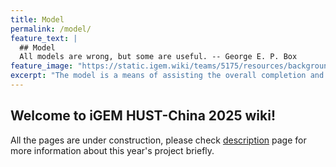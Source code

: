 ```yaml
---
title: Model
permalink: /model/
feature_text: |
  ## Model
  All models are wrong, but some are useful. -- George E. P. Box
feature_image: "https://static.igem.wiki/teams/5175/resources/background/bg-model.jpg"
excerpt: "The model is a means of assisting the overall completion and implementation of a project through computational methods."
---
```


## Welcome to iGEM HUST-China 2025 wiki!

All the pages are under construction, please check [description](description) page for more information about this year's project briefly.
